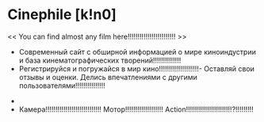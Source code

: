   # Сinephile [k!n0]
<< You can find almost any film here!!!!!!!!!!!!!!!!!!!!!!!! >>

- Современный сайт с обширной информацией о мире киноиндустрии и база кинематографических творений!!!!!!!!!!!!!!
- Регистрируйся и погружайся в мир кино!!!!!!!!!!!!!!!!!!!!- Оставляй свои отзывы и оценки. Делись впечатлениями с другими пользователями!!!!!!!!!!!!!!!
*
* Камера!!!!!!!!!!!!!!!!!!!!!!!!!!!! Мотор!!!!!!!!!!!!!!!!!!! Action!!!!!!!!!!!!!!!!!!!!!!!?!!!!!!!!!
